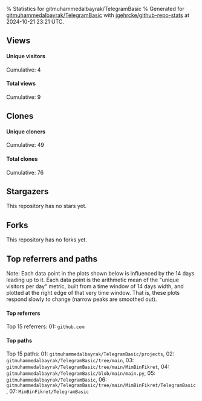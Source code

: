 % Statistics for gitmuhammedalbayrak/TelegramBasic
% Generated for [gitmuhammedalbayrak/TelegramBasic](https://github.com/gitmuhammedalbayrak/TelegramBasic) with [jgehrcke/github-repo-stats](https://github.com/jgehrcke/github-repo-stats) at 2024-10-21 23:21 UTC.


## Views

#### Unique visitors
<div id="chart_views_unique" class="full-width-chart"></div>

Cumulative: 4

#### Total views
<div id="chart_views_total" class="full-width-chart"></div>

Cumulative: 9

<div class="pagebreak-for-print"> </div>

## Clones

#### Unique cloners
<div id="chart_clones_unique" class="full-width-chart"></div>

Cumulative: 49

#### Total clones
<div id="chart_clones_total" class="full-width-chart"></div>

Cumulative: 76



<div class="pagebreak-for-print"> </div>



## Stargazers

This repository has no stars yet.



## Forks

This repository has no forks yet.



<div class="pagebreak-for-print"> </div>



## Top referrers and paths


Note: Each data point in the plots shown below is influenced by the 14 days
leading up to it. Each data point is the arithmetic mean of the "unique
visitors per day" metric, built from a time window of 14 days width, and
plotted at the right edge of that very time window. That is, these plots
respond slowly to change (narrow peaks are smoothed out).




#### Top referrers


<div id="chart_referrers_top_n_alltime" class="full-width-chart"></div>

Top 15 referrers: 01: `github.com`





#### Top paths


<div id="chart_paths_top_n_alltime" class="full-width-chart"></div>

Top 15 paths: 01: `gitmuhammedalbayrak/TelegramBasic/projects`, 02: `gitmuhammedalbayrak/TelegramBasic/tree/main`, 03: `gitmuhammedalbayrak/TelegramBasic/tree/main/MimBinFikret`, 04: `gitmuhammedalbayrak/TelegramBasic/blob/main/main.py`, 05: `gitmuhammedalbayrak/TelegramBasic`, 06: `gitmuhammedalbayrak/TelegramBasic/tree/main/MimBinFikret/TelegramBasic`, 07: `MimBinFikret/TelegramBasic`


<script type="text/javascript">
    vegaEmbed('#chart_views_unique', {"$schema": "https://vega.github.io/schema/vega-lite/v4.17.0.json", "config": {"arc": {"fill": "#1b1e23"}, "area": {"fill": "#1b1e23"}, "axisBottom": {"domainColor": "#a9b4c4", "gridColor": "#a9b4c4", "labelColor": "#1b1e23", "labelFont": "relative-mono-11-pitch-pro, Menlo, monospace", "tickColor": "#a9b4c4", "titleColor": "#1b1e23", "titleFont": "relative-mono-11-pitch-pro, Menlo, monospace"}, "axisLeft": {"domainColor": "#a9b4c4", "gridColor": "#a9b4c4", "labelColor": "#1b1e23", "labelFont": "relative-mono-11-pitch-pro, Menlo, monospace", "tickColor": "#a9b4c4", "titleColor": "#1b1e23", "titleFont": "relative-mono-11-pitch-pro, Menlo, monospace"}, "axisX": {"grid": false}, "axisY": {"grid": false, "labelBound": true}, "background": "#FFFFFF", "group": {"fill": "#FFFFFF"}, "header": {"fontWeight": 400, "labelFont": "relative-mono-11-pitch-pro, Menlo, monospace", "titleFont": "relative-mono-11-pitch-pro, Menlo, monospace"}, "legend": {"labelFont": "relative-mono-11-pitch-pro, Menlo, monospace", "symbolSize": 200, "symbolType": "circle", "titleFont": "relative-mono-11-pitch-pro, Menlo, monospace"}, "line": {"color": "#1b1e23", "stroke": "#1b1e23"}, "path": {"stroke": "#1b1e23"}, "point": {"color": "#1b1e23", "cursor": "pointer", "filled": true, "size": 20}, "range": {"category": ["#85a2f7", "#ea9755", "#7eb36a", "#f07071", "#bc85d9", "#e587b6", "#a9b4c4", "#d4c05e", "#64b9c4"]}, "style": {"bar": {"fill": "#1b1e23"}, "text": {"font": "relative-mono-11-pitch-pro, Menlo, monospace", "fontWeight": 400}}, "symbol": {"shape": "circle"}, "title": {"anchor": "start", "font": "relative-mono-11-pitch-pro, Menlo, monospace", "fontWeight": 400}, "trail": {"color": "#1b1e23", "stroke": "#1b1e23"}, "view": {"stroke": null}}, "data": {"name": "data-389c83b67e15b994d94b0fd99c2439af"}, "datasets": {"data-389c83b67e15b994d94b0fd99c2439af": [{"time": "2024-08-19T00:00:00+00:00", "views_total": 0, "views_unique": 0}, {"time": "2024-08-20T00:00:00+00:00", "views_total": 0, "views_unique": 0}, {"time": "2024-08-22T00:00:00+00:00", "views_total": 0, "views_unique": 0}, {"time": "2024-08-25T00:00:00+00:00", "views_total": 0, "views_unique": 0}, {"time": "2024-08-26T00:00:00+00:00", "views_total": 0, "views_unique": 0}, {"time": "2024-08-27T00:00:00+00:00", "views_total": 0, "views_unique": 0}, {"time": "2024-08-29T00:00:00+00:00", "views_total": 0, "views_unique": 0}, {"time": "2024-08-30T00:00:00+00:00", "views_total": 0, "views_unique": 0}, {"time": "2024-08-31T00:00:00+00:00", "views_total": 1, "views_unique": 1}, {"time": "2024-09-02T00:00:00+00:00", "views_total": 0, "views_unique": 0}, {"time": "2024-09-03T00:00:00+00:00", "views_total": 1, "views_unique": 1}, {"time": "2024-09-04T00:00:00+00:00", "views_total": 0, "views_unique": 0}, {"time": "2024-09-07T00:00:00+00:00", "views_total": 0, "views_unique": 0}, {"time": "2024-09-09T00:00:00+00:00", "views_total": 0, "views_unique": 0}, {"time": "2024-09-10T00:00:00+00:00", "views_total": 0, "views_unique": 0}, {"time": "2024-09-13T00:00:00+00:00", "views_total": 0, "views_unique": 0}, {"time": "2024-09-16T00:00:00+00:00", "views_total": 0, "views_unique": 0}, {"time": "2024-09-18T00:00:00+00:00", "views_total": 0, "views_unique": 0}, {"time": "2024-09-20T00:00:00+00:00", "views_total": 0, "views_unique": 0}, {"time": "2024-09-21T00:00:00+00:00", "views_total": 0, "views_unique": 0}, {"time": "2024-09-22T00:00:00+00:00", "views_total": 0, "views_unique": 0}, {"time": "2024-09-23T00:00:00+00:00", "views_total": 0, "views_unique": 0}, {"time": "2024-09-24T00:00:00+00:00", "views_total": 0, "views_unique": 0}, {"time": "2024-09-25T00:00:00+00:00", "views_total": 0, "views_unique": 0}, {"time": "2024-09-28T00:00:00+00:00", "views_total": 0, "views_unique": 0}, {"time": "2024-09-29T00:00:00+00:00", "views_total": 0, "views_unique": 0}, {"time": "2024-09-30T00:00:00+00:00", "views_total": 0, "views_unique": 0}, {"time": "2024-10-02T00:00:00+00:00", "views_total": 0, "views_unique": 0}, {"time": "2024-10-05T00:00:00+00:00", "views_total": 1, "views_unique": 1}, {"time": "2024-10-07T00:00:00+00:00", "views_total": 0, "views_unique": 0}, {"time": "2024-10-11T00:00:00+00:00", "views_total": 0, "views_unique": 0}, {"time": "2024-10-12T00:00:00+00:00", "views_total": 0, "views_unique": 0}, {"time": "2024-10-18T00:00:00+00:00", "views_total": 0, "views_unique": 0}, {"time": "2024-10-19T00:00:00+00:00", "views_total": 0, "views_unique": 0}, {"time": "2024-10-20T00:00:00+00:00", "views_total": 6, "views_unique": 1}]}, "encoding": {"tooltip": [{"field": "views_unique", "format": ".1f", "title": "views (u)", "type": "quantitative"}, {"field": "time", "format": "%B %e, %Y", "title": "date", "type": "temporal"}], "x": {"axis": {"labelAngle": 25}, "field": "time", "scale": {"domain": ["2024-08-19", "2024-10-20"]}, "timeUnit": "yearmonthdate", "title": "date", "type": "temporal"}, "y": {"axis": {}, "field": "views_unique", "scale": {"domain": [0, 1.1], "type": "linear", "zero": true}, "title": "unique views per day", "type": "quantitative"}}, "height": 200, "mark": {"point": true, "type": "line"}, "padding": 10, "width": "container"}, {"actions": false, "renderer": "svg"}).catch(console.error);
vegaEmbed('#chart_views_total', {"$schema": "https://vega.github.io/schema/vega-lite/v4.17.0.json", "config": {"arc": {"fill": "#1b1e23"}, "area": {"fill": "#1b1e23"}, "axisBottom": {"domainColor": "#a9b4c4", "gridColor": "#a9b4c4", "labelColor": "#1b1e23", "labelFont": "relative-mono-11-pitch-pro, Menlo, monospace", "tickColor": "#a9b4c4", "titleColor": "#1b1e23", "titleFont": "relative-mono-11-pitch-pro, Menlo, monospace"}, "axisLeft": {"domainColor": "#a9b4c4", "gridColor": "#a9b4c4", "labelColor": "#1b1e23", "labelFont": "relative-mono-11-pitch-pro, Menlo, monospace", "tickColor": "#a9b4c4", "titleColor": "#1b1e23", "titleFont": "relative-mono-11-pitch-pro, Menlo, monospace"}, "axisX": {"grid": false}, "axisY": {"grid": false, "labelBound": true}, "background": "#FFFFFF", "group": {"fill": "#FFFFFF"}, "header": {"fontWeight": 400, "labelFont": "relative-mono-11-pitch-pro, Menlo, monospace", "titleFont": "relative-mono-11-pitch-pro, Menlo, monospace"}, "legend": {"labelFont": "relative-mono-11-pitch-pro, Menlo, monospace", "symbolSize": 200, "symbolType": "circle", "titleFont": "relative-mono-11-pitch-pro, Menlo, monospace"}, "line": {"color": "#1b1e23", "stroke": "#1b1e23"}, "path": {"stroke": "#1b1e23"}, "point": {"color": "#1b1e23", "cursor": "pointer", "filled": true, "size": 20}, "range": {"category": ["#85a2f7", "#ea9755", "#7eb36a", "#f07071", "#bc85d9", "#e587b6", "#a9b4c4", "#d4c05e", "#64b9c4"]}, "style": {"bar": {"fill": "#1b1e23"}, "text": {"font": "relative-mono-11-pitch-pro, Menlo, monospace", "fontWeight": 400}}, "symbol": {"shape": "circle"}, "title": {"anchor": "start", "font": "relative-mono-11-pitch-pro, Menlo, monospace", "fontWeight": 400}, "trail": {"color": "#1b1e23", "stroke": "#1b1e23"}, "view": {"stroke": null}}, "data": {"name": "data-389c83b67e15b994d94b0fd99c2439af"}, "datasets": {"data-389c83b67e15b994d94b0fd99c2439af": [{"time": "2024-08-19T00:00:00+00:00", "views_total": 0, "views_unique": 0}, {"time": "2024-08-20T00:00:00+00:00", "views_total": 0, "views_unique": 0}, {"time": "2024-08-22T00:00:00+00:00", "views_total": 0, "views_unique": 0}, {"time": "2024-08-25T00:00:00+00:00", "views_total": 0, "views_unique": 0}, {"time": "2024-08-26T00:00:00+00:00", "views_total": 0, "views_unique": 0}, {"time": "2024-08-27T00:00:00+00:00", "views_total": 0, "views_unique": 0}, {"time": "2024-08-29T00:00:00+00:00", "views_total": 0, "views_unique": 0}, {"time": "2024-08-30T00:00:00+00:00", "views_total": 0, "views_unique": 0}, {"time": "2024-08-31T00:00:00+00:00", "views_total": 1, "views_unique": 1}, {"time": "2024-09-02T00:00:00+00:00", "views_total": 0, "views_unique": 0}, {"time": "2024-09-03T00:00:00+00:00", "views_total": 1, "views_unique": 1}, {"time": "2024-09-04T00:00:00+00:00", "views_total": 0, "views_unique": 0}, {"time": "2024-09-07T00:00:00+00:00", "views_total": 0, "views_unique": 0}, {"time": "2024-09-09T00:00:00+00:00", "views_total": 0, "views_unique": 0}, {"time": "2024-09-10T00:00:00+00:00", "views_total": 0, "views_unique": 0}, {"time": "2024-09-13T00:00:00+00:00", "views_total": 0, "views_unique": 0}, {"time": "2024-09-16T00:00:00+00:00", "views_total": 0, "views_unique": 0}, {"time": "2024-09-18T00:00:00+00:00", "views_total": 0, "views_unique": 0}, {"time": "2024-09-20T00:00:00+00:00", "views_total": 0, "views_unique": 0}, {"time": "2024-09-21T00:00:00+00:00", "views_total": 0, "views_unique": 0}, {"time": "2024-09-22T00:00:00+00:00", "views_total": 0, "views_unique": 0}, {"time": "2024-09-23T00:00:00+00:00", "views_total": 0, "views_unique": 0}, {"time": "2024-09-24T00:00:00+00:00", "views_total": 0, "views_unique": 0}, {"time": "2024-09-25T00:00:00+00:00", "views_total": 0, "views_unique": 0}, {"time": "2024-09-28T00:00:00+00:00", "views_total": 0, "views_unique": 0}, {"time": "2024-09-29T00:00:00+00:00", "views_total": 0, "views_unique": 0}, {"time": "2024-09-30T00:00:00+00:00", "views_total": 0, "views_unique": 0}, {"time": "2024-10-02T00:00:00+00:00", "views_total": 0, "views_unique": 0}, {"time": "2024-10-05T00:00:00+00:00", "views_total": 1, "views_unique": 1}, {"time": "2024-10-07T00:00:00+00:00", "views_total": 0, "views_unique": 0}, {"time": "2024-10-11T00:00:00+00:00", "views_total": 0, "views_unique": 0}, {"time": "2024-10-12T00:00:00+00:00", "views_total": 0, "views_unique": 0}, {"time": "2024-10-18T00:00:00+00:00", "views_total": 0, "views_unique": 0}, {"time": "2024-10-19T00:00:00+00:00", "views_total": 0, "views_unique": 0}, {"time": "2024-10-20T00:00:00+00:00", "views_total": 6, "views_unique": 1}]}, "encoding": {"tooltip": [{"field": "views_total", "format": ".1f", "title": "views (t)", "type": "quantitative"}, {"field": "time", "format": "%B %e, %Y", "title": "date", "type": "temporal"}], "x": {"axis": {"labelAngle": 25}, "field": "time", "scale": {"domain": ["2024-08-19", "2024-10-20"]}, "timeUnit": "yearmonthdate", "title": "date", "type": "temporal"}, "y": {"axis": {}, "field": "views_total", "scale": {"domain": [0, 6.6000000000000005], "type": "linear", "zero": true}, "title": "total views per day", "type": "quantitative"}}, "height": 200, "mark": {"point": true, "type": "line"}, "padding": 10, "width": "container"}, {"actions": false, "renderer": "svg"}).catch(console.error);
vegaEmbed('#chart_clones_unique', {"$schema": "https://vega.github.io/schema/vega-lite/v4.17.0.json", "config": {"arc": {"fill": "#1b1e23"}, "area": {"fill": "#1b1e23"}, "axisBottom": {"domainColor": "#a9b4c4", "gridColor": "#a9b4c4", "labelColor": "#1b1e23", "labelFont": "relative-mono-11-pitch-pro, Menlo, monospace", "tickColor": "#a9b4c4", "titleColor": "#1b1e23", "titleFont": "relative-mono-11-pitch-pro, Menlo, monospace"}, "axisLeft": {"domainColor": "#a9b4c4", "gridColor": "#a9b4c4", "labelColor": "#1b1e23", "labelFont": "relative-mono-11-pitch-pro, Menlo, monospace", "tickColor": "#a9b4c4", "titleColor": "#1b1e23", "titleFont": "relative-mono-11-pitch-pro, Menlo, monospace"}, "axisX": {"grid": false}, "axisY": {"grid": false, "labelBound": true}, "background": "#FFFFFF", "group": {"fill": "#FFFFFF"}, "header": {"fontWeight": 400, "labelFont": "relative-mono-11-pitch-pro, Menlo, monospace", "titleFont": "relative-mono-11-pitch-pro, Menlo, monospace"}, "legend": {"labelFont": "relative-mono-11-pitch-pro, Menlo, monospace", "symbolSize": 200, "symbolType": "circle", "titleFont": "relative-mono-11-pitch-pro, Menlo, monospace"}, "line": {"color": "#1b1e23", "stroke": "#1b1e23"}, "path": {"stroke": "#1b1e23"}, "point": {"color": "#1b1e23", "cursor": "pointer", "filled": true, "size": 20}, "range": {"category": ["#85a2f7", "#ea9755", "#7eb36a", "#f07071", "#bc85d9", "#e587b6", "#a9b4c4", "#d4c05e", "#64b9c4"]}, "style": {"bar": {"fill": "#1b1e23"}, "text": {"font": "relative-mono-11-pitch-pro, Menlo, monospace", "fontWeight": 400}}, "symbol": {"shape": "circle"}, "title": {"anchor": "start", "font": "relative-mono-11-pitch-pro, Menlo, monospace", "fontWeight": 400}, "trail": {"color": "#1b1e23", "stroke": "#1b1e23"}, "view": {"stroke": null}}, "data": {"name": "data-45713b9a3c8f30dbb4b4672333923fcd"}, "datasets": {"data-45713b9a3c8f30dbb4b4672333923fcd": [{"clones_total": 1, "clones_unique": 1, "time": "2024-08-19T00:00:00+00:00"}, {"clones_total": 3, "clones_unique": 1, "time": "2024-08-20T00:00:00+00:00"}, {"clones_total": 1, "clones_unique": 1, "time": "2024-08-22T00:00:00+00:00"}, {"clones_total": 1, "clones_unique": 1, "time": "2024-08-25T00:00:00+00:00"}, {"clones_total": 4, "clones_unique": 1, "time": "2024-08-26T00:00:00+00:00"}, {"clones_total": 2, "clones_unique": 2, "time": "2024-08-27T00:00:00+00:00"}, {"clones_total": 1, "clones_unique": 1, "time": "2024-08-29T00:00:00+00:00"}, {"clones_total": 2, "clones_unique": 1, "time": "2024-08-30T00:00:00+00:00"}, {"clones_total": 4, "clones_unique": 2, "time": "2024-08-31T00:00:00+00:00"}, {"clones_total": 2, "clones_unique": 2, "time": "2024-09-02T00:00:00+00:00"}, {"clones_total": 0, "clones_unique": 0, "time": "2024-09-03T00:00:00+00:00"}, {"clones_total": 1, "clones_unique": 1, "time": "2024-09-04T00:00:00+00:00"}, {"clones_total": 2, "clones_unique": 1, "time": "2024-09-07T00:00:00+00:00"}, {"clones_total": 5, "clones_unique": 2, "time": "2024-09-09T00:00:00+00:00"}, {"clones_total": 5, "clones_unique": 3, "time": "2024-09-10T00:00:00+00:00"}, {"clones_total": 2, "clones_unique": 2, "time": "2024-09-13T00:00:00+00:00"}, {"clones_total": 3, "clones_unique": 2, "time": "2024-09-16T00:00:00+00:00"}, {"clones_total": 1, "clones_unique": 1, "time": "2024-09-18T00:00:00+00:00"}, {"clones_total": 6, "clones_unique": 4, "time": "2024-09-20T00:00:00+00:00"}, {"clones_total": 3, "clones_unique": 3, "time": "2024-09-21T00:00:00+00:00"}, {"clones_total": 2, "clones_unique": 1, "time": "2024-09-22T00:00:00+00:00"}, {"clones_total": 3, "clones_unique": 1, "time": "2024-09-23T00:00:00+00:00"}, {"clones_total": 1, "clones_unique": 1, "time": "2024-09-24T00:00:00+00:00"}, {"clones_total": 2, "clones_unique": 2, "time": "2024-09-25T00:00:00+00:00"}, {"clones_total": 1, "clones_unique": 1, "time": "2024-09-28T00:00:00+00:00"}, {"clones_total": 1, "clones_unique": 1, "time": "2024-09-29T00:00:00+00:00"}, {"clones_total": 3, "clones_unique": 1, "time": "2024-09-30T00:00:00+00:00"}, {"clones_total": 1, "clones_unique": 1, "time": "2024-10-02T00:00:00+00:00"}, {"clones_total": 0, "clones_unique": 0, "time": "2024-10-05T00:00:00+00:00"}, {"clones_total": 2, "clones_unique": 2, "time": "2024-10-07T00:00:00+00:00"}, {"clones_total": 2, "clones_unique": 1, "time": "2024-10-11T00:00:00+00:00"}, {"clones_total": 4, "clones_unique": 2, "time": "2024-10-12T00:00:00+00:00"}, {"clones_total": 1, "clones_unique": 1, "time": "2024-10-18T00:00:00+00:00"}, {"clones_total": 3, "clones_unique": 1, "time": "2024-10-19T00:00:00+00:00"}, {"clones_total": 1, "clones_unique": 1, "time": "2024-10-20T00:00:00+00:00"}]}, "encoding": {"tooltip": [{"field": "clones_unique", "format": ".1f", "title": "clones (u)", "type": "quantitative"}, {"field": "time", "format": "%B %e, %Y", "title": "date", "type": "temporal"}], "x": {"axis": {"labelAngle": 25}, "field": "time", "scale": {"domain": ["2024-08-19", "2024-10-20"]}, "timeUnit": "yearmonthdate", "title": "date", "type": "temporal"}, "y": {"axis": {}, "field": "clones_unique", "scale": {"domain": [0, 4.4], "type": "linear", "zero": true}, "title": "unique clones per day", "type": "quantitative"}}, "height": 200, "mark": {"point": true, "type": "line"}, "padding": 10, "width": "container"}, {"actions": false, "renderer": "svg"}).catch(console.error);
vegaEmbed('#chart_clones_total', {"$schema": "https://vega.github.io/schema/vega-lite/v4.17.0.json", "config": {"arc": {"fill": "#1b1e23"}, "area": {"fill": "#1b1e23"}, "axisBottom": {"domainColor": "#a9b4c4", "gridColor": "#a9b4c4", "labelColor": "#1b1e23", "labelFont": "relative-mono-11-pitch-pro, Menlo, monospace", "tickColor": "#a9b4c4", "titleColor": "#1b1e23", "titleFont": "relative-mono-11-pitch-pro, Menlo, monospace"}, "axisLeft": {"domainColor": "#a9b4c4", "gridColor": "#a9b4c4", "labelColor": "#1b1e23", "labelFont": "relative-mono-11-pitch-pro, Menlo, monospace", "tickColor": "#a9b4c4", "titleColor": "#1b1e23", "titleFont": "relative-mono-11-pitch-pro, Menlo, monospace"}, "axisX": {"grid": false}, "axisY": {"grid": false, "labelBound": true}, "background": "#FFFFFF", "group": {"fill": "#FFFFFF"}, "header": {"fontWeight": 400, "labelFont": "relative-mono-11-pitch-pro, Menlo, monospace", "titleFont": "relative-mono-11-pitch-pro, Menlo, monospace"}, "legend": {"labelFont": "relative-mono-11-pitch-pro, Menlo, monospace", "symbolSize": 200, "symbolType": "circle", "titleFont": "relative-mono-11-pitch-pro, Menlo, monospace"}, "line": {"color": "#1b1e23", "stroke": "#1b1e23"}, "path": {"stroke": "#1b1e23"}, "point": {"color": "#1b1e23", "cursor": "pointer", "filled": true, "size": 20}, "range": {"category": ["#85a2f7", "#ea9755", "#7eb36a", "#f07071", "#bc85d9", "#e587b6", "#a9b4c4", "#d4c05e", "#64b9c4"]}, "style": {"bar": {"fill": "#1b1e23"}, "text": {"font": "relative-mono-11-pitch-pro, Menlo, monospace", "fontWeight": 400}}, "symbol": {"shape": "circle"}, "title": {"anchor": "start", "font": "relative-mono-11-pitch-pro, Menlo, monospace", "fontWeight": 400}, "trail": {"color": "#1b1e23", "stroke": "#1b1e23"}, "view": {"stroke": null}}, "data": {"name": "data-45713b9a3c8f30dbb4b4672333923fcd"}, "datasets": {"data-45713b9a3c8f30dbb4b4672333923fcd": [{"clones_total": 1, "clones_unique": 1, "time": "2024-08-19T00:00:00+00:00"}, {"clones_total": 3, "clones_unique": 1, "time": "2024-08-20T00:00:00+00:00"}, {"clones_total": 1, "clones_unique": 1, "time": "2024-08-22T00:00:00+00:00"}, {"clones_total": 1, "clones_unique": 1, "time": "2024-08-25T00:00:00+00:00"}, {"clones_total": 4, "clones_unique": 1, "time": "2024-08-26T00:00:00+00:00"}, {"clones_total": 2, "clones_unique": 2, "time": "2024-08-27T00:00:00+00:00"}, {"clones_total": 1, "clones_unique": 1, "time": "2024-08-29T00:00:00+00:00"}, {"clones_total": 2, "clones_unique": 1, "time": "2024-08-30T00:00:00+00:00"}, {"clones_total": 4, "clones_unique": 2, "time": "2024-08-31T00:00:00+00:00"}, {"clones_total": 2, "clones_unique": 2, "time": "2024-09-02T00:00:00+00:00"}, {"clones_total": 0, "clones_unique": 0, "time": "2024-09-03T00:00:00+00:00"}, {"clones_total": 1, "clones_unique": 1, "time": "2024-09-04T00:00:00+00:00"}, {"clones_total": 2, "clones_unique": 1, "time": "2024-09-07T00:00:00+00:00"}, {"clones_total": 5, "clones_unique": 2, "time": "2024-09-09T00:00:00+00:00"}, {"clones_total": 5, "clones_unique": 3, "time": "2024-09-10T00:00:00+00:00"}, {"clones_total": 2, "clones_unique": 2, "time": "2024-09-13T00:00:00+00:00"}, {"clones_total": 3, "clones_unique": 2, "time": "2024-09-16T00:00:00+00:00"}, {"clones_total": 1, "clones_unique": 1, "time": "2024-09-18T00:00:00+00:00"}, {"clones_total": 6, "clones_unique": 4, "time": "2024-09-20T00:00:00+00:00"}, {"clones_total": 3, "clones_unique": 3, "time": "2024-09-21T00:00:00+00:00"}, {"clones_total": 2, "clones_unique": 1, "time": "2024-09-22T00:00:00+00:00"}, {"clones_total": 3, "clones_unique": 1, "time": "2024-09-23T00:00:00+00:00"}, {"clones_total": 1, "clones_unique": 1, "time": "2024-09-24T00:00:00+00:00"}, {"clones_total": 2, "clones_unique": 2, "time": "2024-09-25T00:00:00+00:00"}, {"clones_total": 1, "clones_unique": 1, "time": "2024-09-28T00:00:00+00:00"}, {"clones_total": 1, "clones_unique": 1, "time": "2024-09-29T00:00:00+00:00"}, {"clones_total": 3, "clones_unique": 1, "time": "2024-09-30T00:00:00+00:00"}, {"clones_total": 1, "clones_unique": 1, "time": "2024-10-02T00:00:00+00:00"}, {"clones_total": 0, "clones_unique": 0, "time": "2024-10-05T00:00:00+00:00"}, {"clones_total": 2, "clones_unique": 2, "time": "2024-10-07T00:00:00+00:00"}, {"clones_total": 2, "clones_unique": 1, "time": "2024-10-11T00:00:00+00:00"}, {"clones_total": 4, "clones_unique": 2, "time": "2024-10-12T00:00:00+00:00"}, {"clones_total": 1, "clones_unique": 1, "time": "2024-10-18T00:00:00+00:00"}, {"clones_total": 3, "clones_unique": 1, "time": "2024-10-19T00:00:00+00:00"}, {"clones_total": 1, "clones_unique": 1, "time": "2024-10-20T00:00:00+00:00"}]}, "encoding": {"tooltip": [{"field": "clones_total", "format": ".1f", "title": "clones (t)", "type": "quantitative"}, {"field": "time", "format": "%B %e, %Y", "title": "date", "type": "temporal"}], "x": {"axis": {"labelAngle": 25}, "field": "time", "scale": {"domain": ["2024-08-19", "2024-10-20"]}, "timeUnit": "yearmonthdate", "title": "date", "type": "temporal"}, "y": {"axis": {}, "field": "clones_total", "scale": {"domain": [0, 6.6000000000000005], "type": "linear", "zero": true}, "title": "total clones per day", "type": "quantitative"}}, "height": 200, "mark": {"point": true, "type": "line"}, "padding": 10, "width": "container"}, {"actions": false, "renderer": "svg"}).catch(console.error);
vegaEmbed('#chart_referrers_top_n_alltime', {"$schema": "https://vega.github.io/schema/vega-lite/v4.17.0.json", "config": {"arc": {"fill": "#1b1e23"}, "area": {"fill": "#1b1e23"}, "axisBottom": {"domainColor": "#a9b4c4", "gridColor": "#a9b4c4", "labelColor": "#1b1e23", "labelFont": "relative-mono-11-pitch-pro, Menlo, monospace", "tickColor": "#a9b4c4", "titleColor": "#1b1e23", "titleFont": "relative-mono-11-pitch-pro, Menlo, monospace"}, "axisLeft": {"domainColor": "#a9b4c4", "gridColor": "#a9b4c4", "labelColor": "#1b1e23", "labelFont": "relative-mono-11-pitch-pro, Menlo, monospace", "tickColor": "#a9b4c4", "titleColor": "#1b1e23", "titleFont": "relative-mono-11-pitch-pro, Menlo, monospace"}, "axisX": {"grid": false}, "axisY": {"grid": false}, "background": "#FFFFFF", "group": {"fill": "#FFFFFF"}, "header": {"fontWeight": 400, "labelFont": "relative-mono-11-pitch-pro, Menlo, monospace", "titleFont": "relative-mono-11-pitch-pro, Menlo, monospace"}, "legend": {"labelFont": "relative-mono-11-pitch-pro, Menlo, monospace", "symbolSize": 200, "symbolType": "circle", "titleFont": "relative-mono-11-pitch-pro, Menlo, monospace"}, "line": {"color": "#1b1e23", "stroke": "#1b1e23"}, "path": {"stroke": "#1b1e23"}, "point": {"color": "#1b1e23", "cursor": "pointer", "filled": true, "size": 30}, "range": {"category": ["#85a2f7", "#ea9755", "#7eb36a", "#f07071", "#bc85d9", "#e587b6", "#a9b4c4", "#d4c05e", "#64b9c4"]}, "style": {"bar": {"fill": "#1b1e23"}, "text": {"font": "relative-mono-11-pitch-pro, Menlo, monospace", "fontWeight": 400}}, "symbol": {"shape": "circle"}, "title": {"anchor": "start", "font": "relative-mono-11-pitch-pro, Menlo, monospace", "fontWeight": 400}, "trail": {"color": "#1b1e23", "stroke": "#1b1e23"}, "view": {"stroke": null}}, "data": {"name": "data-7d2f51ace4298fb214cc0959aa1da908"}, "datasets": {"data-7d2f51ace4298fb214cc0959aa1da908": [{"referrer": "github.com", "time": "2024-09-01T00:00:00+00:00", "views_unique": 1.0, "views_unique_norm": 0.07142857142857142}, {"referrer": "github.com", "time": "2024-09-02T00:00:00+00:00", "views_unique": 1.0, "views_unique_norm": 0.07142857142857142}, {"referrer": "github.com", "time": "2024-09-03T00:00:00+00:00", "views_unique": 1.0, "views_unique_norm": 0.07142857142857142}, {"referrer": "github.com", "time": "2024-09-04T00:00:00+00:00", "views_unique": 1.0, "views_unique_norm": 0.07142857142857142}, {"referrer": "github.com", "time": "2024-09-05T00:00:00+00:00", "views_unique": 1.0, "views_unique_norm": 0.07142857142857142}, {"referrer": "github.com", "time": "2024-09-06T00:00:00+00:00", "views_unique": 1.0, "views_unique_norm": 0.07142857142857142}, {"referrer": "github.com", "time": "2024-09-07T00:00:00+00:00", "views_unique": 1.0, "views_unique_norm": 0.07142857142857142}, {"referrer": "github.com", "time": "2024-09-08T00:00:00+00:00", "views_unique": 1.0, "views_unique_norm": 0.07142857142857142}, {"referrer": "github.com", "time": "2024-09-09T00:00:00+00:00", "views_unique": 1.0, "views_unique_norm": 0.07142857142857142}, {"referrer": "github.com", "time": "2024-09-10T00:00:00+00:00", "views_unique": 1.0, "views_unique_norm": 0.07142857142857142}, {"referrer": "github.com", "time": "2024-09-11T00:00:00+00:00", "views_unique": 1.0, "views_unique_norm": 0.07142857142857142}, {"referrer": "github.com", "time": "2024-09-12T00:00:00+00:00", "views_unique": 1.0, "views_unique_norm": 0.07142857142857142}, {"referrer": "github.com", "time": "2024-09-13T00:00:00+00:00", "views_unique": 1.0, "views_unique_norm": 0.07142857142857142}, {"referrer": "github.com", "time": "2024-09-14T00:00:00+00:00", "views_unique": 1.0, "views_unique_norm": 0.07142857142857142}, {"referrer": "github.com", "time": "2024-09-15T00:00:00+00:00", "views_unique": 1.0, "views_unique_norm": 0.07142857142857142}, {"referrer": "github.com", "time": "2024-09-16T00:00:00+00:00", "views_unique": 1.0, "views_unique_norm": 0.07142857142857142}, {"referrer": "github.com", "time": "2024-10-06T00:00:00+00:00", "views_unique": 1.0, "views_unique_norm": 0.07142857142857142}, {"referrer": "github.com", "time": "2024-10-07T00:00:00+00:00", "views_unique": 1.0, "views_unique_norm": 0.07142857142857142}, {"referrer": "github.com", "time": "2024-10-08T00:00:00+00:00", "views_unique": 1.0, "views_unique_norm": 0.07142857142857142}, {"referrer": "github.com", "time": "2024-10-09T00:00:00+00:00", "views_unique": 1.0, "views_unique_norm": 0.07142857142857142}, {"referrer": "github.com", "time": "2024-10-10T00:00:00+00:00", "views_unique": 1.0, "views_unique_norm": 0.07142857142857142}, {"referrer": "github.com", "time": "2024-10-11T00:00:00+00:00", "views_unique": 1.0, "views_unique_norm": 0.07142857142857142}, {"referrer": "github.com", "time": "2024-10-12T00:00:00+00:00", "views_unique": 1.0, "views_unique_norm": 0.07142857142857142}, {"referrer": "github.com", "time": "2024-10-13T00:00:00+00:00", "views_unique": 1.0, "views_unique_norm": 0.07142857142857142}, {"referrer": "github.com", "time": "2024-10-14T00:00:00+00:00", "views_unique": 1.0, "views_unique_norm": 0.07142857142857142}, {"referrer": "github.com", "time": "2024-10-15T00:00:00+00:00", "views_unique": 1.0, "views_unique_norm": 0.07142857142857142}, {"referrer": "github.com", "time": "2024-10-16T00:00:00+00:00", "views_unique": 1.0, "views_unique_norm": 0.07142857142857142}, {"referrer": "github.com", "time": "2024-10-17T00:00:00+00:00", "views_unique": 1.0, "views_unique_norm": 0.07142857142857142}, {"referrer": "github.com", "time": "2024-10-18T00:00:00+00:00", "views_unique": 1.0, "views_unique_norm": 0.07142857142857142}, {"referrer": "github.com", "time": "2024-10-21T00:00:00+00:00", "views_unique": 1.0, "views_unique_norm": 0.07142857142857142}]}, "encoding": {"color": {"field": "referrer", "legend": {"direction": "vertical", "orient": "top", "title": "Legend:"}, "sort": {"field": "order"}, "type": "nominal"}, "tooltip": [{"field": "referrer", "type": "nominal"}, {"field": "views_unique_norm", "format": ".2f", "title": "views (14d mean)", "type": "quantitative"}, {"field": "time", "format": "%B %e, %Y", "title": "date", "type": "temporal"}], "x": {"axis": {"labelAngle": 25}, "field": "time", "scale": {"domain": ["2024-08-19", "2024-10-20"]}, "timeUnit": "yearmonthdate", "title": "date", "type": "temporal"}, "y": {"field": "views_unique_norm", "scale": {"domain": [0, 0.07857142857142857], "type": "linear", "zero": true}, "title": "unique visitors per day (mean from last 14 days)", "type": "quantitative"}}, "height": 300, "mark": {"point": true, "type": "line"}, "padding": 10, "width": "container"}, {"actions": false, "renderer": "svg"}).catch(console.error);
vegaEmbed('#chart_paths_top_n_alltime', {"$schema": "https://vega.github.io/schema/vega-lite/v4.17.0.json", "config": {"arc": {"fill": "#1b1e23"}, "area": {"fill": "#1b1e23"}, "axisBottom": {"domainColor": "#a9b4c4", "gridColor": "#a9b4c4", "labelColor": "#1b1e23", "labelFont": "relative-mono-11-pitch-pro, Menlo, monospace", "tickColor": "#a9b4c4", "titleColor": "#1b1e23", "titleFont": "relative-mono-11-pitch-pro, Menlo, monospace"}, "axisLeft": {"domainColor": "#a9b4c4", "gridColor": "#a9b4c4", "labelColor": "#1b1e23", "labelFont": "relative-mono-11-pitch-pro, Menlo, monospace", "tickColor": "#a9b4c4", "titleColor": "#1b1e23", "titleFont": "relative-mono-11-pitch-pro, Menlo, monospace"}, "axisX": {"grid": false}, "axisY": {"grid": false}, "background": "#FFFFFF", "group": {"fill": "#FFFFFF"}, "header": {"fontWeight": 400, "labelFont": "relative-mono-11-pitch-pro, Menlo, monospace", "titleFont": "relative-mono-11-pitch-pro, Menlo, monospace"}, "legend": {"labelFont": "relative-mono-11-pitch-pro, Menlo, monospace", "symbolSize": 200, "symbolType": "circle", "titleFont": "relative-mono-11-pitch-pro, Menlo, monospace"}, "line": {"color": "#1b1e23", "stroke": "#1b1e23"}, "path": {"stroke": "#1b1e23"}, "point": {"color": "#1b1e23", "cursor": "pointer", "filled": true, "size": 30}, "range": {"category": ["#85a2f7", "#ea9755", "#7eb36a", "#f07071", "#bc85d9", "#e587b6", "#a9b4c4", "#d4c05e", "#64b9c4"]}, "style": {"bar": {"fill": "#1b1e23"}, "text": {"font": "relative-mono-11-pitch-pro, Menlo, monospace", "fontWeight": 400}}, "symbol": {"shape": "circle"}, "title": {"anchor": "start", "font": "relative-mono-11-pitch-pro, Menlo, monospace", "fontWeight": 400}, "trail": {"color": "#1b1e23", "stroke": "#1b1e23"}, "view": {"stroke": null}}, "data": {"name": "data-370a9fd6be97966626cde5b5ddd0fb7e"}, "datasets": {"data-370a9fd6be97966626cde5b5ddd0fb7e": [{"path": "gitmuhammedalbayrak/TelegramBasic/projects", "time": "2024-09-01T00:00:00+00:00", "views_unique": null, "views_unique_norm": null}, {"path": "gitmuhammedalbayrak/TelegramBasic/projects", "time": "2024-09-02T00:00:00+00:00", "views_unique": null, "views_unique_norm": null}, {"path": "gitmuhammedalbayrak/TelegramBasic/projects", "time": "2024-09-03T00:00:00+00:00", "views_unique": null, "views_unique_norm": null}, {"path": "gitmuhammedalbayrak/TelegramBasic/projects", "time": "2024-09-04T00:00:00+00:00", "views_unique": null, "views_unique_norm": null}, {"path": "gitmuhammedalbayrak/TelegramBasic/projects", "time": "2024-09-05T00:00:00+00:00", "views_unique": null, "views_unique_norm": null}, {"path": "gitmuhammedalbayrak/TelegramBasic/projects", "time": "2024-09-06T00:00:00+00:00", "views_unique": null, "views_unique_norm": null}, {"path": "gitmuhammedalbayrak/TelegramBasic/projects", "time": "2024-09-07T00:00:00+00:00", "views_unique": null, "views_unique_norm": null}, {"path": "gitmuhammedalbayrak/TelegramBasic/projects", "time": "2024-09-08T00:00:00+00:00", "views_unique": null, "views_unique_norm": null}, {"path": "gitmuhammedalbayrak/TelegramBasic/projects", "time": "2024-09-09T00:00:00+00:00", "views_unique": null, "views_unique_norm": null}, {"path": "gitmuhammedalbayrak/TelegramBasic/projects", "time": "2024-09-10T00:00:00+00:00", "views_unique": null, "views_unique_norm": null}, {"path": "gitmuhammedalbayrak/TelegramBasic/projects", "time": "2024-09-11T00:00:00+00:00", "views_unique": null, "views_unique_norm": null}, {"path": "gitmuhammedalbayrak/TelegramBasic/projects", "time": "2024-09-12T00:00:00+00:00", "views_unique": null, "views_unique_norm": null}, {"path": "gitmuhammedalbayrak/TelegramBasic/projects", "time": "2024-09-13T00:00:00+00:00", "views_unique": null, "views_unique_norm": null}, {"path": "gitmuhammedalbayrak/TelegramBasic/projects", "time": "2024-09-14T00:00:00+00:00", "views_unique": null, "views_unique_norm": null}, {"path": "gitmuhammedalbayrak/TelegramBasic/projects", "time": "2024-09-15T00:00:00+00:00", "views_unique": null, "views_unique_norm": null}, {"path": "gitmuhammedalbayrak/TelegramBasic/projects", "time": "2024-09-16T00:00:00+00:00", "views_unique": null, "views_unique_norm": null}, {"path": "gitmuhammedalbayrak/TelegramBasic/projects", "time": "2024-10-06T00:00:00+00:00", "views_unique": null, "views_unique_norm": null}, {"path": "gitmuhammedalbayrak/TelegramBasic/projects", "time": "2024-10-07T00:00:00+00:00", "views_unique": null, "views_unique_norm": null}, {"path": "gitmuhammedalbayrak/TelegramBasic/projects", "time": "2024-10-08T00:00:00+00:00", "views_unique": null, "views_unique_norm": null}, {"path": "gitmuhammedalbayrak/TelegramBasic/projects", "time": "2024-10-09T00:00:00+00:00", "views_unique": null, "views_unique_norm": null}, {"path": "gitmuhammedalbayrak/TelegramBasic/projects", "time": "2024-10-10T00:00:00+00:00", "views_unique": null, "views_unique_norm": null}, {"path": "gitmuhammedalbayrak/TelegramBasic/projects", "time": "2024-10-11T00:00:00+00:00", "views_unique": null, "views_unique_norm": null}, {"path": "gitmuhammedalbayrak/TelegramBasic/projects", "time": "2024-10-12T00:00:00+00:00", "views_unique": null, "views_unique_norm": null}, {"path": "gitmuhammedalbayrak/TelegramBasic/projects", "time": "2024-10-13T00:00:00+00:00", "views_unique": null, "views_unique_norm": null}, {"path": "gitmuhammedalbayrak/TelegramBasic/projects", "time": "2024-10-14T00:00:00+00:00", "views_unique": null, "views_unique_norm": null}, {"path": "gitmuhammedalbayrak/TelegramBasic/projects", "time": "2024-10-15T00:00:00+00:00", "views_unique": null, "views_unique_norm": null}, {"path": "gitmuhammedalbayrak/TelegramBasic/projects", "time": "2024-10-16T00:00:00+00:00", "views_unique": null, "views_unique_norm": null}, {"path": "gitmuhammedalbayrak/TelegramBasic/projects", "time": "2024-10-17T00:00:00+00:00", "views_unique": null, "views_unique_norm": null}, {"path": "gitmuhammedalbayrak/TelegramBasic/projects", "time": "2024-10-18T00:00:00+00:00", "views_unique": null, "views_unique_norm": null}, {"path": "gitmuhammedalbayrak/TelegramBasic/projects", "time": "2024-10-21T00:00:00+00:00", "views_unique": 1.0, "views_unique_norm": 0.07142857142857142}, {"path": "gitmuhammedalbayrak/TelegramBasic/tree/main", "time": "2024-09-01T00:00:00+00:00", "views_unique": null, "views_unique_norm": null}, {"path": "gitmuhammedalbayrak/TelegramBasic/tree/main", "time": "2024-09-02T00:00:00+00:00", "views_unique": null, "views_unique_norm": null}, {"path": "gitmuhammedalbayrak/TelegramBasic/tree/main", "time": "2024-09-03T00:00:00+00:00", "views_unique": null, "views_unique_norm": null}, {"path": "gitmuhammedalbayrak/TelegramBasic/tree/main", "time": "2024-09-04T00:00:00+00:00", "views_unique": null, "views_unique_norm": null}, {"path": "gitmuhammedalbayrak/TelegramBasic/tree/main", "time": "2024-09-05T00:00:00+00:00", "views_unique": null, "views_unique_norm": null}, {"path": "gitmuhammedalbayrak/TelegramBasic/tree/main", "time": "2024-09-06T00:00:00+00:00", "views_unique": null, "views_unique_norm": null}, {"path": "gitmuhammedalbayrak/TelegramBasic/tree/main", "time": "2024-09-07T00:00:00+00:00", "views_unique": null, "views_unique_norm": null}, {"path": "gitmuhammedalbayrak/TelegramBasic/tree/main", "time": "2024-09-08T00:00:00+00:00", "views_unique": null, "views_unique_norm": null}, {"path": "gitmuhammedalbayrak/TelegramBasic/tree/main", "time": "2024-09-09T00:00:00+00:00", "views_unique": null, "views_unique_norm": null}, {"path": "gitmuhammedalbayrak/TelegramBasic/tree/main", "time": "2024-09-10T00:00:00+00:00", "views_unique": null, "views_unique_norm": null}, {"path": "gitmuhammedalbayrak/TelegramBasic/tree/main", "time": "2024-09-11T00:00:00+00:00", "views_unique": null, "views_unique_norm": null}, {"path": "gitmuhammedalbayrak/TelegramBasic/tree/main", "time": "2024-09-12T00:00:00+00:00", "views_unique": null, "views_unique_norm": null}, {"path": "gitmuhammedalbayrak/TelegramBasic/tree/main", "time": "2024-09-13T00:00:00+00:00", "views_unique": null, "views_unique_norm": null}, {"path": "gitmuhammedalbayrak/TelegramBasic/tree/main", "time": "2024-09-14T00:00:00+00:00", "views_unique": null, "views_unique_norm": null}, {"path": "gitmuhammedalbayrak/TelegramBasic/tree/main", "time": "2024-09-15T00:00:00+00:00", "views_unique": null, "views_unique_norm": null}, {"path": "gitmuhammedalbayrak/TelegramBasic/tree/main", "time": "2024-09-16T00:00:00+00:00", "views_unique": null, "views_unique_norm": null}, {"path": "gitmuhammedalbayrak/TelegramBasic/tree/main", "time": "2024-10-06T00:00:00+00:00", "views_unique": null, "views_unique_norm": null}, {"path": "gitmuhammedalbayrak/TelegramBasic/tree/main", "time": "2024-10-07T00:00:00+00:00", "views_unique": null, "views_unique_norm": null}, {"path": "gitmuhammedalbayrak/TelegramBasic/tree/main", "time": "2024-10-08T00:00:00+00:00", "views_unique": null, "views_unique_norm": null}, {"path": "gitmuhammedalbayrak/TelegramBasic/tree/main", "time": "2024-10-09T00:00:00+00:00", "views_unique": null, "views_unique_norm": null}, {"path": "gitmuhammedalbayrak/TelegramBasic/tree/main", "time": "2024-10-10T00:00:00+00:00", "views_unique": null, "views_unique_norm": null}, {"path": "gitmuhammedalbayrak/TelegramBasic/tree/main", "time": "2024-10-11T00:00:00+00:00", "views_unique": null, "views_unique_norm": null}, {"path": "gitmuhammedalbayrak/TelegramBasic/tree/main", "time": "2024-10-12T00:00:00+00:00", "views_unique": null, "views_unique_norm": null}, {"path": "gitmuhammedalbayrak/TelegramBasic/tree/main", "time": "2024-10-13T00:00:00+00:00", "views_unique": null, "views_unique_norm": null}, {"path": "gitmuhammedalbayrak/TelegramBasic/tree/main", "time": "2024-10-14T00:00:00+00:00", "views_unique": null, "views_unique_norm": null}, {"path": "gitmuhammedalbayrak/TelegramBasic/tree/main", "time": "2024-10-15T00:00:00+00:00", "views_unique": null, "views_unique_norm": null}, {"path": "gitmuhammedalbayrak/TelegramBasic/tree/main", "time": "2024-10-16T00:00:00+00:00", "views_unique": null, "views_unique_norm": null}, {"path": "gitmuhammedalbayrak/TelegramBasic/tree/main", "time": "2024-10-17T00:00:00+00:00", "views_unique": null, "views_unique_norm": null}, {"path": "gitmuhammedalbayrak/TelegramBasic/tree/main", "time": "2024-10-18T00:00:00+00:00", "views_unique": null, "views_unique_norm": null}, {"path": "gitmuhammedalbayrak/TelegramBasic/tree/main", "time": "2024-10-21T00:00:00+00:00", "views_unique": 1.0, "views_unique_norm": 0.07142857142857142}, {"path": "gitmuhammedalbayrak/TelegramBasic/tree/main/MimBinFikret", "time": "2024-09-01T00:00:00+00:00", "views_unique": null, "views_unique_norm": null}, {"path": "gitmuhammedalbayrak/TelegramBasic/tree/main/MimBinFikret", "time": "2024-09-02T00:00:00+00:00", "views_unique": null, "views_unique_norm": null}, {"path": "gitmuhammedalbayrak/TelegramBasic/tree/main/MimBinFikret", "time": "2024-09-03T00:00:00+00:00", "views_unique": null, "views_unique_norm": null}, {"path": "gitmuhammedalbayrak/TelegramBasic/tree/main/MimBinFikret", "time": "2024-09-04T00:00:00+00:00", "views_unique": null, "views_unique_norm": null}, {"path": "gitmuhammedalbayrak/TelegramBasic/tree/main/MimBinFikret", "time": "2024-09-05T00:00:00+00:00", "views_unique": null, "views_unique_norm": null}, {"path": "gitmuhammedalbayrak/TelegramBasic/tree/main/MimBinFikret", "time": "2024-09-06T00:00:00+00:00", "views_unique": null, "views_unique_norm": null}, {"path": "gitmuhammedalbayrak/TelegramBasic/tree/main/MimBinFikret", "time": "2024-09-07T00:00:00+00:00", "views_unique": null, "views_unique_norm": null}, {"path": "gitmuhammedalbayrak/TelegramBasic/tree/main/MimBinFikret", "time": "2024-09-08T00:00:00+00:00", "views_unique": null, "views_unique_norm": null}, {"path": "gitmuhammedalbayrak/TelegramBasic/tree/main/MimBinFikret", "time": "2024-09-09T00:00:00+00:00", "views_unique": null, "views_unique_norm": null}, {"path": "gitmuhammedalbayrak/TelegramBasic/tree/main/MimBinFikret", "time": "2024-09-10T00:00:00+00:00", "views_unique": null, "views_unique_norm": null}, {"path": "gitmuhammedalbayrak/TelegramBasic/tree/main/MimBinFikret", "time": "2024-09-11T00:00:00+00:00", "views_unique": null, "views_unique_norm": null}, {"path": "gitmuhammedalbayrak/TelegramBasic/tree/main/MimBinFikret", "time": "2024-09-12T00:00:00+00:00", "views_unique": null, "views_unique_norm": null}, {"path": "gitmuhammedalbayrak/TelegramBasic/tree/main/MimBinFikret", "time": "2024-09-13T00:00:00+00:00", "views_unique": null, "views_unique_norm": null}, {"path": "gitmuhammedalbayrak/TelegramBasic/tree/main/MimBinFikret", "time": "2024-09-14T00:00:00+00:00", "views_unique": null, "views_unique_norm": null}, {"path": "gitmuhammedalbayrak/TelegramBasic/tree/main/MimBinFikret", "time": "2024-09-15T00:00:00+00:00", "views_unique": null, "views_unique_norm": null}, {"path": "gitmuhammedalbayrak/TelegramBasic/tree/main/MimBinFikret", "time": "2024-09-16T00:00:00+00:00", "views_unique": null, "views_unique_norm": null}, {"path": "gitmuhammedalbayrak/TelegramBasic/tree/main/MimBinFikret", "time": "2024-10-06T00:00:00+00:00", "views_unique": null, "views_unique_norm": null}, {"path": "gitmuhammedalbayrak/TelegramBasic/tree/main/MimBinFikret", "time": "2024-10-07T00:00:00+00:00", "views_unique": null, "views_unique_norm": null}, {"path": "gitmuhammedalbayrak/TelegramBasic/tree/main/MimBinFikret", "time": "2024-10-08T00:00:00+00:00", "views_unique": null, "views_unique_norm": null}, {"path": "gitmuhammedalbayrak/TelegramBasic/tree/main/MimBinFikret", "time": "2024-10-09T00:00:00+00:00", "views_unique": null, "views_unique_norm": null}, {"path": "gitmuhammedalbayrak/TelegramBasic/tree/main/MimBinFikret", "time": "2024-10-10T00:00:00+00:00", "views_unique": null, "views_unique_norm": null}, {"path": "gitmuhammedalbayrak/TelegramBasic/tree/main/MimBinFikret", "time": "2024-10-11T00:00:00+00:00", "views_unique": null, "views_unique_norm": null}, {"path": "gitmuhammedalbayrak/TelegramBasic/tree/main/MimBinFikret", "time": "2024-10-12T00:00:00+00:00", "views_unique": null, "views_unique_norm": null}, {"path": "gitmuhammedalbayrak/TelegramBasic/tree/main/MimBinFikret", "time": "2024-10-13T00:00:00+00:00", "views_unique": null, "views_unique_norm": null}, {"path": "gitmuhammedalbayrak/TelegramBasic/tree/main/MimBinFikret", "time": "2024-10-14T00:00:00+00:00", "views_unique": null, "views_unique_norm": null}, {"path": "gitmuhammedalbayrak/TelegramBasic/tree/main/MimBinFikret", "time": "2024-10-15T00:00:00+00:00", "views_unique": null, "views_unique_norm": null}, {"path": "gitmuhammedalbayrak/TelegramBasic/tree/main/MimBinFikret", "time": "2024-10-16T00:00:00+00:00", "views_unique": null, "views_unique_norm": null}, {"path": "gitmuhammedalbayrak/TelegramBasic/tree/main/MimBinFikret", "time": "2024-10-17T00:00:00+00:00", "views_unique": null, "views_unique_norm": null}, {"path": "gitmuhammedalbayrak/TelegramBasic/tree/main/MimBinFikret", "time": "2024-10-18T00:00:00+00:00", "views_unique": null, "views_unique_norm": null}, {"path": "gitmuhammedalbayrak/TelegramBasic/tree/main/MimBinFikret", "time": "2024-10-21T00:00:00+00:00", "views_unique": 1.0, "views_unique_norm": 0.07142857142857142}, {"path": "gitmuhammedalbayrak/TelegramBasic/blob/main/main.py", "time": "2024-09-01T00:00:00+00:00", "views_unique": null, "views_unique_norm": null}, {"path": "gitmuhammedalbayrak/TelegramBasic/blob/main/main.py", "time": "2024-09-02T00:00:00+00:00", "views_unique": null, "views_unique_norm": null}, {"path": "gitmuhammedalbayrak/TelegramBasic/blob/main/main.py", "time": "2024-09-03T00:00:00+00:00", "views_unique": null, "views_unique_norm": null}, {"path": "gitmuhammedalbayrak/TelegramBasic/blob/main/main.py", "time": "2024-09-04T00:00:00+00:00", "views_unique": null, "views_unique_norm": null}, {"path": "gitmuhammedalbayrak/TelegramBasic/blob/main/main.py", "time": "2024-09-05T00:00:00+00:00", "views_unique": null, "views_unique_norm": null}, {"path": "gitmuhammedalbayrak/TelegramBasic/blob/main/main.py", "time": "2024-09-06T00:00:00+00:00", "views_unique": null, "views_unique_norm": null}, {"path": "gitmuhammedalbayrak/TelegramBasic/blob/main/main.py", "time": "2024-09-07T00:00:00+00:00", "views_unique": null, "views_unique_norm": null}, {"path": "gitmuhammedalbayrak/TelegramBasic/blob/main/main.py", "time": "2024-09-08T00:00:00+00:00", "views_unique": null, "views_unique_norm": null}, {"path": "gitmuhammedalbayrak/TelegramBasic/blob/main/main.py", "time": "2024-09-09T00:00:00+00:00", "views_unique": null, "views_unique_norm": null}, {"path": "gitmuhammedalbayrak/TelegramBasic/blob/main/main.py", "time": "2024-09-10T00:00:00+00:00", "views_unique": null, "views_unique_norm": null}, {"path": "gitmuhammedalbayrak/TelegramBasic/blob/main/main.py", "time": "2024-09-11T00:00:00+00:00", "views_unique": null, "views_unique_norm": null}, {"path": "gitmuhammedalbayrak/TelegramBasic/blob/main/main.py", "time": "2024-09-12T00:00:00+00:00", "views_unique": null, "views_unique_norm": null}, {"path": "gitmuhammedalbayrak/TelegramBasic/blob/main/main.py", "time": "2024-09-13T00:00:00+00:00", "views_unique": null, "views_unique_norm": null}, {"path": "gitmuhammedalbayrak/TelegramBasic/blob/main/main.py", "time": "2024-09-14T00:00:00+00:00", "views_unique": null, "views_unique_norm": null}, {"path": "gitmuhammedalbayrak/TelegramBasic/blob/main/main.py", "time": "2024-09-15T00:00:00+00:00", "views_unique": null, "views_unique_norm": null}, {"path": "gitmuhammedalbayrak/TelegramBasic/blob/main/main.py", "time": "2024-09-16T00:00:00+00:00", "views_unique": null, "views_unique_norm": null}, {"path": "gitmuhammedalbayrak/TelegramBasic/blob/main/main.py", "time": "2024-10-06T00:00:00+00:00", "views_unique": null, "views_unique_norm": null}, {"path": "gitmuhammedalbayrak/TelegramBasic/blob/main/main.py", "time": "2024-10-07T00:00:00+00:00", "views_unique": null, "views_unique_norm": null}, {"path": "gitmuhammedalbayrak/TelegramBasic/blob/main/main.py", "time": "2024-10-08T00:00:00+00:00", "views_unique": null, "views_unique_norm": null}, {"path": "gitmuhammedalbayrak/TelegramBasic/blob/main/main.py", "time": "2024-10-09T00:00:00+00:00", "views_unique": null, "views_unique_norm": null}, {"path": "gitmuhammedalbayrak/TelegramBasic/blob/main/main.py", "time": "2024-10-10T00:00:00+00:00", "views_unique": null, "views_unique_norm": null}, {"path": "gitmuhammedalbayrak/TelegramBasic/blob/main/main.py", "time": "2024-10-11T00:00:00+00:00", "views_unique": null, "views_unique_norm": null}, {"path": "gitmuhammedalbayrak/TelegramBasic/blob/main/main.py", "time": "2024-10-12T00:00:00+00:00", "views_unique": null, "views_unique_norm": null}, {"path": "gitmuhammedalbayrak/TelegramBasic/blob/main/main.py", "time": "2024-10-13T00:00:00+00:00", "views_unique": null, "views_unique_norm": null}, {"path": "gitmuhammedalbayrak/TelegramBasic/blob/main/main.py", "time": "2024-10-14T00:00:00+00:00", "views_unique": null, "views_unique_norm": null}, {"path": "gitmuhammedalbayrak/TelegramBasic/blob/main/main.py", "time": "2024-10-15T00:00:00+00:00", "views_unique": null, "views_unique_norm": null}, {"path": "gitmuhammedalbayrak/TelegramBasic/blob/main/main.py", "time": "2024-10-16T00:00:00+00:00", "views_unique": null, "views_unique_norm": null}, {"path": "gitmuhammedalbayrak/TelegramBasic/blob/main/main.py", "time": "2024-10-17T00:00:00+00:00", "views_unique": null, "views_unique_norm": null}, {"path": "gitmuhammedalbayrak/TelegramBasic/blob/main/main.py", "time": "2024-10-18T00:00:00+00:00", "views_unique": null, "views_unique_norm": null}, {"path": "gitmuhammedalbayrak/TelegramBasic/blob/main/main.py", "time": "2024-10-21T00:00:00+00:00", "views_unique": 1.0, "views_unique_norm": 0.07142857142857142}, {"path": "gitmuhammedalbayrak/TelegramBasic", "time": "2024-09-01T00:00:00+00:00", "views_unique": null, "views_unique_norm": null}, {"path": "gitmuhammedalbayrak/TelegramBasic", "time": "2024-09-02T00:00:00+00:00", "views_unique": null, "views_unique_norm": null}, {"path": "gitmuhammedalbayrak/TelegramBasic", "time": "2024-09-03T00:00:00+00:00", "views_unique": null, "views_unique_norm": null}, {"path": "gitmuhammedalbayrak/TelegramBasic", "time": "2024-09-04T00:00:00+00:00", "views_unique": 1.0, "views_unique_norm": 0.07142857142857142}, {"path": "gitmuhammedalbayrak/TelegramBasic", "time": "2024-09-05T00:00:00+00:00", "views_unique": 1.0, "views_unique_norm": 0.07142857142857142}, {"path": "gitmuhammedalbayrak/TelegramBasic", "time": "2024-09-06T00:00:00+00:00", "views_unique": 1.0, "views_unique_norm": 0.07142857142857142}, {"path": "gitmuhammedalbayrak/TelegramBasic", "time": "2024-09-07T00:00:00+00:00", "views_unique": 1.0, "views_unique_norm": 0.07142857142857142}, {"path": "gitmuhammedalbayrak/TelegramBasic", "time": "2024-09-08T00:00:00+00:00", "views_unique": 1.0, "views_unique_norm": 0.07142857142857142}, {"path": "gitmuhammedalbayrak/TelegramBasic", "time": "2024-09-09T00:00:00+00:00", "views_unique": 1.0, "views_unique_norm": 0.07142857142857142}, {"path": "gitmuhammedalbayrak/TelegramBasic", "time": "2024-09-10T00:00:00+00:00", "views_unique": 1.0, "views_unique_norm": 0.07142857142857142}, {"path": "gitmuhammedalbayrak/TelegramBasic", "time": "2024-09-11T00:00:00+00:00", "views_unique": 1.0, "views_unique_norm": 0.07142857142857142}, {"path": "gitmuhammedalbayrak/TelegramBasic", "time": "2024-09-12T00:00:00+00:00", "views_unique": 1.0, "views_unique_norm": 0.07142857142857142}, {"path": "gitmuhammedalbayrak/TelegramBasic", "time": "2024-09-13T00:00:00+00:00", "views_unique": 1.0, "views_unique_norm": 0.07142857142857142}, {"path": "gitmuhammedalbayrak/TelegramBasic", "time": "2024-09-14T00:00:00+00:00", "views_unique": 1.0, "views_unique_norm": 0.07142857142857142}, {"path": "gitmuhammedalbayrak/TelegramBasic", "time": "2024-09-15T00:00:00+00:00", "views_unique": 1.0, "views_unique_norm": 0.07142857142857142}, {"path": "gitmuhammedalbayrak/TelegramBasic", "time": "2024-09-16T00:00:00+00:00", "views_unique": 1.0, "views_unique_norm": 0.07142857142857142}, {"path": "gitmuhammedalbayrak/TelegramBasic", "time": "2024-10-06T00:00:00+00:00", "views_unique": 1.0, "views_unique_norm": 0.07142857142857142}, {"path": "gitmuhammedalbayrak/TelegramBasic", "time": "2024-10-07T00:00:00+00:00", "views_unique": 1.0, "views_unique_norm": 0.07142857142857142}, {"path": "gitmuhammedalbayrak/TelegramBasic", "time": "2024-10-08T00:00:00+00:00", "views_unique": 1.0, "views_unique_norm": 0.07142857142857142}, {"path": "gitmuhammedalbayrak/TelegramBasic", "time": "2024-10-09T00:00:00+00:00", "views_unique": 1.0, "views_unique_norm": 0.07142857142857142}, {"path": "gitmuhammedalbayrak/TelegramBasic", "time": "2024-10-10T00:00:00+00:00", "views_unique": 1.0, "views_unique_norm": 0.07142857142857142}, {"path": "gitmuhammedalbayrak/TelegramBasic", "time": "2024-10-11T00:00:00+00:00", "views_unique": 1.0, "views_unique_norm": 0.07142857142857142}, {"path": "gitmuhammedalbayrak/TelegramBasic", "time": "2024-10-12T00:00:00+00:00", "views_unique": 1.0, "views_unique_norm": 0.07142857142857142}, {"path": "gitmuhammedalbayrak/TelegramBasic", "time": "2024-10-13T00:00:00+00:00", "views_unique": 1.0, "views_unique_norm": 0.07142857142857142}, {"path": "gitmuhammedalbayrak/TelegramBasic", "time": "2024-10-14T00:00:00+00:00", "views_unique": 1.0, "views_unique_norm": 0.07142857142857142}, {"path": "gitmuhammedalbayrak/TelegramBasic", "time": "2024-10-15T00:00:00+00:00", "views_unique": 1.0, "views_unique_norm": 0.07142857142857142}, {"path": "gitmuhammedalbayrak/TelegramBasic", "time": "2024-10-16T00:00:00+00:00", "views_unique": 1.0, "views_unique_norm": 0.07142857142857142}, {"path": "gitmuhammedalbayrak/TelegramBasic", "time": "2024-10-17T00:00:00+00:00", "views_unique": 1.0, "views_unique_norm": 0.07142857142857142}, {"path": "gitmuhammedalbayrak/TelegramBasic", "time": "2024-10-18T00:00:00+00:00", "views_unique": 1.0, "views_unique_norm": 0.07142857142857142}, {"path": "gitmuhammedalbayrak/TelegramBasic", "time": "2024-10-21T00:00:00+00:00", "views_unique": 1.0, "views_unique_norm": 0.07142857142857142}, {"path": "gitmuhammedalbayrak/TelegramBasic/tree/main/MimBinFikret/TelegramBasic", "time": "2024-09-01T00:00:00+00:00", "views_unique": null, "views_unique_norm": null}, {"path": "gitmuhammedalbayrak/TelegramBasic/tree/main/MimBinFikret/TelegramBasic", "time": "2024-09-02T00:00:00+00:00", "views_unique": null, "views_unique_norm": null}, {"path": "gitmuhammedalbayrak/TelegramBasic/tree/main/MimBinFikret/TelegramBasic", "time": "2024-09-03T00:00:00+00:00", "views_unique": null, "views_unique_norm": null}, {"path": "gitmuhammedalbayrak/TelegramBasic/tree/main/MimBinFikret/TelegramBasic", "time": "2024-09-04T00:00:00+00:00", "views_unique": null, "views_unique_norm": null}, {"path": "gitmuhammedalbayrak/TelegramBasic/tree/main/MimBinFikret/TelegramBasic", "time": "2024-09-05T00:00:00+00:00", "views_unique": null, "views_unique_norm": null}, {"path": "gitmuhammedalbayrak/TelegramBasic/tree/main/MimBinFikret/TelegramBasic", "time": "2024-09-06T00:00:00+00:00", "views_unique": null, "views_unique_norm": null}, {"path": "gitmuhammedalbayrak/TelegramBasic/tree/main/MimBinFikret/TelegramBasic", "time": "2024-09-07T00:00:00+00:00", "views_unique": null, "views_unique_norm": null}, {"path": "gitmuhammedalbayrak/TelegramBasic/tree/main/MimBinFikret/TelegramBasic", "time": "2024-09-08T00:00:00+00:00", "views_unique": null, "views_unique_norm": null}, {"path": "gitmuhammedalbayrak/TelegramBasic/tree/main/MimBinFikret/TelegramBasic", "time": "2024-09-09T00:00:00+00:00", "views_unique": null, "views_unique_norm": null}, {"path": "gitmuhammedalbayrak/TelegramBasic/tree/main/MimBinFikret/TelegramBasic", "time": "2024-09-10T00:00:00+00:00", "views_unique": null, "views_unique_norm": null}, {"path": "gitmuhammedalbayrak/TelegramBasic/tree/main/MimBinFikret/TelegramBasic", "time": "2024-09-11T00:00:00+00:00", "views_unique": null, "views_unique_norm": null}, {"path": "gitmuhammedalbayrak/TelegramBasic/tree/main/MimBinFikret/TelegramBasic", "time": "2024-09-12T00:00:00+00:00", "views_unique": null, "views_unique_norm": null}, {"path": "gitmuhammedalbayrak/TelegramBasic/tree/main/MimBinFikret/TelegramBasic", "time": "2024-09-13T00:00:00+00:00", "views_unique": null, "views_unique_norm": null}, {"path": "gitmuhammedalbayrak/TelegramBasic/tree/main/MimBinFikret/TelegramBasic", "time": "2024-09-14T00:00:00+00:00", "views_unique": null, "views_unique_norm": null}, {"path": "gitmuhammedalbayrak/TelegramBasic/tree/main/MimBinFikret/TelegramBasic", "time": "2024-09-15T00:00:00+00:00", "views_unique": null, "views_unique_norm": null}, {"path": "gitmuhammedalbayrak/TelegramBasic/tree/main/MimBinFikret/TelegramBasic", "time": "2024-09-16T00:00:00+00:00", "views_unique": null, "views_unique_norm": null}, {"path": "gitmuhammedalbayrak/TelegramBasic/tree/main/MimBinFikret/TelegramBasic", "time": "2024-10-06T00:00:00+00:00", "views_unique": null, "views_unique_norm": null}, {"path": "gitmuhammedalbayrak/TelegramBasic/tree/main/MimBinFikret/TelegramBasic", "time": "2024-10-07T00:00:00+00:00", "views_unique": null, "views_unique_norm": null}, {"path": "gitmuhammedalbayrak/TelegramBasic/tree/main/MimBinFikret/TelegramBasic", "time": "2024-10-08T00:00:00+00:00", "views_unique": null, "views_unique_norm": null}, {"path": "gitmuhammedalbayrak/TelegramBasic/tree/main/MimBinFikret/TelegramBasic", "time": "2024-10-09T00:00:00+00:00", "views_unique": null, "views_unique_norm": null}, {"path": "gitmuhammedalbayrak/TelegramBasic/tree/main/MimBinFikret/TelegramBasic", "time": "2024-10-10T00:00:00+00:00", "views_unique": null, "views_unique_norm": null}, {"path": "gitmuhammedalbayrak/TelegramBasic/tree/main/MimBinFikret/TelegramBasic", "time": "2024-10-11T00:00:00+00:00", "views_unique": null, "views_unique_norm": null}, {"path": "gitmuhammedalbayrak/TelegramBasic/tree/main/MimBinFikret/TelegramBasic", "time": "2024-10-12T00:00:00+00:00", "views_unique": null, "views_unique_norm": null}, {"path": "gitmuhammedalbayrak/TelegramBasic/tree/main/MimBinFikret/TelegramBasic", "time": "2024-10-13T00:00:00+00:00", "views_unique": null, "views_unique_norm": null}, {"path": "gitmuhammedalbayrak/TelegramBasic/tree/main/MimBinFikret/TelegramBasic", "time": "2024-10-14T00:00:00+00:00", "views_unique": null, "views_unique_norm": null}, {"path": "gitmuhammedalbayrak/TelegramBasic/tree/main/MimBinFikret/TelegramBasic", "time": "2024-10-15T00:00:00+00:00", "views_unique": null, "views_unique_norm": null}, {"path": "gitmuhammedalbayrak/TelegramBasic/tree/main/MimBinFikret/TelegramBasic", "time": "2024-10-16T00:00:00+00:00", "views_unique": null, "views_unique_norm": null}, {"path": "gitmuhammedalbayrak/TelegramBasic/tree/main/MimBinFikret/TelegramBasic", "time": "2024-10-17T00:00:00+00:00", "views_unique": null, "views_unique_norm": null}, {"path": "gitmuhammedalbayrak/TelegramBasic/tree/main/MimBinFikret/TelegramBasic", "time": "2024-10-18T00:00:00+00:00", "views_unique": null, "views_unique_norm": null}, {"path": "gitmuhammedalbayrak/TelegramBasic/tree/main/MimBinFikret/TelegramBasic", "time": "2024-10-21T00:00:00+00:00", "views_unique": 1.0, "views_unique_norm": 0.07142857142857142}, {"path": "MimBinFikret/TelegramBasic", "time": "2024-09-01T00:00:00+00:00", "views_unique": 1.0, "views_unique_norm": 0.07142857142857142}, {"path": "MimBinFikret/TelegramBasic", "time": "2024-09-02T00:00:00+00:00", "views_unique": 1.0, "views_unique_norm": 0.07142857142857142}, {"path": "MimBinFikret/TelegramBasic", "time": "2024-09-03T00:00:00+00:00", "views_unique": 1.0, "views_unique_norm": 0.07142857142857142}, {"path": "MimBinFikret/TelegramBasic", "time": "2024-09-04T00:00:00+00:00", "views_unique": 1.0, "views_unique_norm": 0.07142857142857142}, {"path": "MimBinFikret/TelegramBasic", "time": "2024-09-05T00:00:00+00:00", "views_unique": 1.0, "views_unique_norm": 0.07142857142857142}, {"path": "MimBinFikret/TelegramBasic", "time": "2024-09-06T00:00:00+00:00", "views_unique": 1.0, "views_unique_norm": 0.07142857142857142}, {"path": "MimBinFikret/TelegramBasic", "time": "2024-09-07T00:00:00+00:00", "views_unique": 1.0, "views_unique_norm": 0.07142857142857142}, {"path": "MimBinFikret/TelegramBasic", "time": "2024-09-08T00:00:00+00:00", "views_unique": 1.0, "views_unique_norm": 0.07142857142857142}, {"path": "MimBinFikret/TelegramBasic", "time": "2024-09-09T00:00:00+00:00", "views_unique": 1.0, "views_unique_norm": 0.07142857142857142}, {"path": "MimBinFikret/TelegramBasic", "time": "2024-09-10T00:00:00+00:00", "views_unique": 1.0, "views_unique_norm": 0.07142857142857142}, {"path": "MimBinFikret/TelegramBasic", "time": "2024-09-11T00:00:00+00:00", "views_unique": 1.0, "views_unique_norm": 0.07142857142857142}, {"path": "MimBinFikret/TelegramBasic", "time": "2024-09-12T00:00:00+00:00", "views_unique": 1.0, "views_unique_norm": 0.07142857142857142}, {"path": "MimBinFikret/TelegramBasic", "time": "2024-09-13T00:00:00+00:00", "views_unique": 1.0, "views_unique_norm": 0.07142857142857142}, {"path": "MimBinFikret/TelegramBasic", "time": "2024-09-14T00:00:00+00:00", "views_unique": null, "views_unique_norm": null}, {"path": "MimBinFikret/TelegramBasic", "time": "2024-09-15T00:00:00+00:00", "views_unique": null, "views_unique_norm": null}, {"path": "MimBinFikret/TelegramBasic", "time": "2024-09-16T00:00:00+00:00", "views_unique": null, "views_unique_norm": null}, {"path": "MimBinFikret/TelegramBasic", "time": "2024-10-06T00:00:00+00:00", "views_unique": null, "views_unique_norm": null}, {"path": "MimBinFikret/TelegramBasic", "time": "2024-10-07T00:00:00+00:00", "views_unique": null, "views_unique_norm": null}, {"path": "MimBinFikret/TelegramBasic", "time": "2024-10-08T00:00:00+00:00", "views_unique": null, "views_unique_norm": null}, {"path": "MimBinFikret/TelegramBasic", "time": "2024-10-09T00:00:00+00:00", "views_unique": null, "views_unique_norm": null}, {"path": "MimBinFikret/TelegramBasic", "time": "2024-10-10T00:00:00+00:00", "views_unique": null, "views_unique_norm": null}, {"path": "MimBinFikret/TelegramBasic", "time": "2024-10-11T00:00:00+00:00", "views_unique": null, "views_unique_norm": null}, {"path": "MimBinFikret/TelegramBasic", "time": "2024-10-12T00:00:00+00:00", "views_unique": null, "views_unique_norm": null}, {"path": "MimBinFikret/TelegramBasic", "time": "2024-10-13T00:00:00+00:00", "views_unique": null, "views_unique_norm": null}, {"path": "MimBinFikret/TelegramBasic", "time": "2024-10-14T00:00:00+00:00", "views_unique": null, "views_unique_norm": null}, {"path": "MimBinFikret/TelegramBasic", "time": "2024-10-15T00:00:00+00:00", "views_unique": null, "views_unique_norm": null}, {"path": "MimBinFikret/TelegramBasic", "time": "2024-10-16T00:00:00+00:00", "views_unique": null, "views_unique_norm": null}, {"path": "MimBinFikret/TelegramBasic", "time": "2024-10-17T00:00:00+00:00", "views_unique": null, "views_unique_norm": null}, {"path": "MimBinFikret/TelegramBasic", "time": "2024-10-18T00:00:00+00:00", "views_unique": null, "views_unique_norm": null}, {"path": "MimBinFikret/TelegramBasic", "time": "2024-10-21T00:00:00+00:00", "views_unique": null, "views_unique_norm": null}]}, "encoding": {"color": {"field": "path", "legend": {"direction": "vertical", "orient": "top", "title": "Legend:"}, "sort": {"field": "order"}, "type": "nominal"}, "tooltip": [{"field": "path", "type": "nominal"}, {"field": "views_unique_norm", "format": ".2f", "title": "views (14d mean)", "type": "quantitative"}, {"field": "time", "format": "%B %e, %Y", "title": "date", "type": "temporal"}], "x": {"axis": {"labelAngle": 25}, "field": "time", "scale": {"domain": ["2024-08-19", "2024-10-20"]}, "timeUnit": "yearmonthdate", "title": "date", "type": "temporal"}, "y": {"field": "views_unique_norm", "scale": {"domain": [0, 0.07857142857142857], "type": "linear", "zero": true}, "title": "unique visitors per day (mean from last 14 days)", "type": "quantitative"}}, "height": 300, "mark": {"point": true, "type": "line"}, "padding": 10, "width": "container"}, {"actions": false, "renderer": "svg"}).catch(console.error);
    </script>